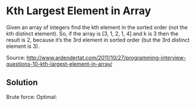 # Kth Largest Element in Array

Given an array of integers find the kth element in the sorted order (not the kth distinct element).
So, if the array is [3, 1, 2, 1, 4] and k is 3 then the result is 2, because it’s the 3rd element in sorted order (but the 3rd distinct element is 3).

Source: http://www.ardendertat.com/2011/10/27/programming-interview-questions-10-kth-largest-element-in-array/

## Solution

Brute force: 
Optimal: 